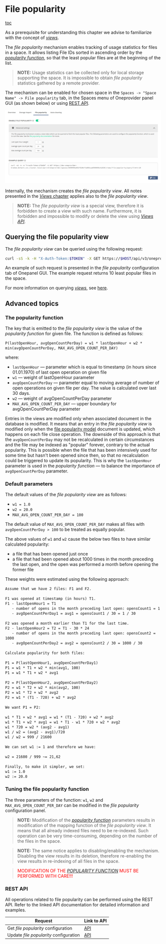 # File popularity

[toc]()

As a prerequisite for understanding this chapter we advise to familiarize with
the concept of [*views*](../../../user-guide/views.md).

The *file popularity* mechanism enables tracking of usage statistics for files in a space.
It allows listing File IDs sorted in ascending order by the
[*popularity function*](#the-popularity-function), so that the least popular files
are at the beginning of the list.

> **NOTE:** Usage statistics can be collected only for local storage supporting the space.
> It is impossible to obtain *file popularity* statistics gathered by a remote provider.

The mechanism can be enabled for chosen space in the `Spaces -> "Space Name" -> File popularity` tab,
in the Spaces menu of Oneprovider panel GUI (as shown below) or using [REST API](#rest-api).

![File popularity configuration tab](../../../../images/admin-guide/oneprovider/configuration/file-popularity/file_popularity_tab.png#screenshot)

Internally, the mechanism creates the *file popularity view*. All notes presented in the
[*Views* chapter](../../../user-guide/views.md)
applies also to the *file popularity view*.

> **NOTE:** The *file popularity view* is a special view, therefore it is forbidden to create
> a view with such name. Furthermore, it is forbidden and impossible to
> modify or delete the view using
> [*Views API*](../../../user-guide/views.md).

## Querying the file popularity view

The *file popularity view* can be queried using the following request:

```bash
curl -sS -k -H "X-Auth-Token:$TOKEN" -X GET https://$HOST/api/v3/oneprovider/spaces/$SPACE_ID/views/file-popularity/query
```

An example of such request is presented in the *file popularity* configuration tab of Onepanel GUI.
The example request returns 10 least popular files in the space.

For more information on querying [*views*](../../../user-guide/views.md), see
[here](../../../user-guide/views.md#rest-api).

## Advanced topics

### The popularity function

The key that is emitted to the *file popularity view* is the value of the
*popularity function* for given file.
The function is defined as follows:

```
P(lastOpenHour, avgOpenCountPerDay) = w1 * lastOpenHour + w2 * min(avgOpenCountPerDay, MAX_AVG_OPEN_COUNT_PER_DAY)
```

where:

* `lastOpenHour` — parameter which is equal to timestamp (in hours since 01.01.1970)
  of last open operation on given file
* `w1` — weight of lastOpenHour parameter
* `avgOpenCountPerDay` — parameter equal to moving average of number of open
  operations on given file per day. The value is calculated over last 30 days.
* `w2` — weight of avgOpenCountPerDay parameter
* `MAX_AVG_OPEN_COUNT_PER_DAY` — upper boundary for avgOpenCountPerDay parameter

Entries in the views are modified only when associated document
in the database is modified. It means that an entry in the *file popularity view*
is modified only when the
[file popularity model](../../../user-guide/views.md#file-popularity-model)
document is updated, which happens on each file close operation.
The downside of this approach is that the `avgOpenCountPerDay` may not be recalculated in certain
circumstances and the file may be indexed as "popular" forever, contrary to the actual popularity.
This is possible when the file that has been intensively used for some time but hasn't been opened
since then, so that no recalculation could be triggered to update its popularity. This is why the
`lastOpenHour` parameter is used in the *popularity function* — to balance the importance of
`avgOpenCountPerDay` parameter.

### Default parameters

The default values of the *file popularity view* are as follows:

* `w1 = 1.0`
* `w2 = 20.0`
* `MAX_AVG_OPEN_COUNT_PER_DAY = 100`

The default value of `MAX_AVG_OPEN_COUNT_PER_DAY` makes all files with `avgOpenCountPerDay > 100`
to be treated as equally popular.

The above values of `w1` and `w2` cause the below two files to have similar calculated popularity:

* a file that has been opened just once
* a file that had been opened about 1000 times in the month preceding the last open, and the open was
  performed a month before opening the former file

These weights were estimated using the following approach:

```
Assume that we have 2 files: F1 and F2.

F1 was opened at timestamp (in hours) T1.
F1 - lastOpenHour1 = T1
   - number of opens in the month preceding last open: opensCount1 = 1
   - avgOpenCountPerDay1 = avg1 = opensCount1 / 30 = 1 / 30
   
F2 was opened a month earlier than T1 for the last time.
F2 - lastOpenHour2 = T2 = T1 - 30 * 24
   - number of opens in the month preceding last open: opensCount2 = 1000
   - avgOpenCountPerDay2 = avg2 = opensCount2 / 30 = 1000 / 30

Calculate popularity for both files:

P1 = P(lastOpenHour1, avgOpenCountPerDay1)
P1 = w1 * T1 + w2 * min(avg1, 100)
P1 = w1 * T1 + w2 * avg1

P2 = P(lastOpenHour2, avgOpenCountPerDay2)
P2 = w1 * T2 + w2 * min(avg2, 100)
P2 = w1 * T2 + w2 * avg2
P2 = w1 * (T1 - 720) + w2 * avg2

We want P1 = P2:

w1 * T1 + w2 * avg1 = w1 * (T1 - 720) + w2 * avg2
w1 * T1 + w2 * avg1 = w1 * T1 - w1 * 720 + w2 * avg2
w1 * 720 = w2 * (avg2 - avg1)
w1 / w2 = (avg2 - avg1)/720
w1 / w2 = 999 / 21600

We can set w1 := 1 and therefore we have:

w2 = 21600 / 999 ~= 21,62

Finally, to make it simpler, we set:
w1 := 1.0
w2 := 20.0
```

### Tuning the file popularity function

The three parameters of the function: `w1`, `w2` and `MAX_AVG_OPEN_COUNT_PER_DAY`
can be modified in the *file popularity* configuration panel.

> **NOTE:** Modification of the [*popularity function*](#the-popularity-function)
> parameters results in modification of the mapping function of the
> *file popularity view*. It means that all already indexed files need to be
> re-indexed. Such operation can be very time-consuming, depending on the number
> of the files in the space.

> **NOTE:** The same notice applies to disabling/enabling the mechanism.
> Disabling the view results in its deletion, therefore re-enabling the view
> results in re-indexing of all files in the space.

> <span style="color:red">MODIFICATION OF THE [*POPULARITY FUNCTION*](#the-popularity-function) MUST BE PERFORMED WITH CARE!!!</span>

### REST API

All operations related to file popularity can be performed using the REST API.
Refer to the linked API documentation for detailed information and examples.

| Request                               | Link to API |
|---------------------------------------|-------------|
| Get *file popularity* configuration   | [API](https://onedata.org/#/home/api/latest/onepanel?anchor=operation/get_file_popularity_configuration)|
| Update *file popularity* configuration| [API](https://onedata.org/#/home/api/latest/onepanel?anchor=operation/configure_file_popularity)|
